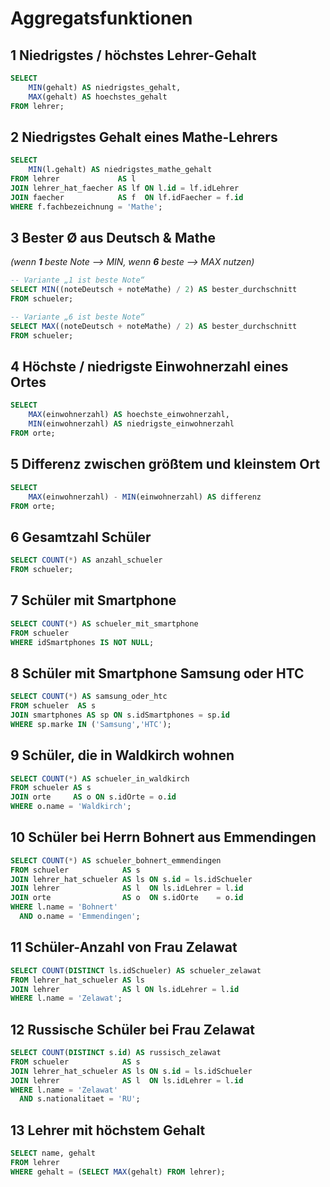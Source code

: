 # Aggregatsfunktionen

## 1 Niedrigstes / höchstes Lehrer-Gehalt
```sql
SELECT 
    MIN(gehalt) AS niedrigstes_gehalt,
    MAX(gehalt) AS hoechstes_gehalt
FROM lehrer;
```

## 2 Niedrigstes Gehalt eines Mathe-Lehrers
```sql
SELECT 
    MIN(l.gehalt) AS niedrigstes_mathe_gehalt
FROM lehrer             AS l
JOIN lehrer_hat_faecher AS lf ON l.id = lf.idLehrer
JOIN faecher            AS f  ON lf.idFaecher = f.id
WHERE f.fachbezeichnung = 'Mathe';
```

## 3 Bester Ø aus Deutsch & Mathe  
*(wenn **1** beste Note --> MIN, wenn **6** beste --> MAX nutzen)*
```sql
-- Variante „1 ist beste Note“
SELECT MIN((noteDeutsch + noteMathe) / 2) AS bester_durchschnitt
FROM schueler;

-- Variante „6 ist beste Note“
SELECT MAX((noteDeutsch + noteMathe) / 2) AS bester_durchschnitt
FROM schueler;
```

## 4 Höchste / niedrigste Einwohnerzahl eines Ortes
```sql
SELECT
    MAX(einwohnerzahl) AS hoechste_einwohnerzahl,
    MIN(einwohnerzahl) AS niedrigste_einwohnerzahl
FROM orte;
```

## 5 Differenz zwischen größtem und kleinstem Ort
```sql
SELECT
    MAX(einwohnerzahl) - MIN(einwohnerzahl) AS differenz
FROM orte;
```

## 6 Gesamtzahl Schüler
```sql
SELECT COUNT(*) AS anzahl_schueler
FROM schueler;
```

## 7 Schüler **mit** Smartphone
```sql
SELECT COUNT(*) AS schueler_mit_smartphone
FROM schueler
WHERE idSmartphones IS NOT NULL;
```

## 8 Schüler mit Smartphone **Samsung** oder **HTC**
```sql
SELECT COUNT(*) AS samsung_oder_htc
FROM schueler  AS s
JOIN smartphones AS sp ON s.idSmartphones = sp.id
WHERE sp.marke IN ('Samsung','HTC');
```

## 9 Schüler, die in **Waldkirch** wohnen
```sql
SELECT COUNT(*) AS schueler_in_waldkirch
FROM schueler AS s
JOIN orte     AS o ON s.idOrte = o.id
WHERE o.name = 'Waldkirch';
```

## 10 Schüler bei **Herrn Bohnert** aus **Emmendingen**
```sql
SELECT COUNT(*) AS schueler_bohnert_emmendingen
FROM schueler            AS s
JOIN lehrer_hat_schueler AS ls ON s.id = ls.idSchueler
JOIN lehrer              AS l  ON ls.idLehrer = l.id
JOIN orte                AS o  ON s.idOrte    = o.id
WHERE l.name = 'Bohnert'
  AND o.name = 'Emmendingen';
```

## 11 Schüler-Anzahl von **Frau Zelawat**
```sql
SELECT COUNT(DISTINCT ls.idSchueler) AS schueler_zelawat
FROM lehrer_hat_schueler AS ls
JOIN lehrer              AS l ON ls.idLehrer = l.id
WHERE l.name = 'Zelawat';
```

## 12 Russische Schüler bei Frau Zelawat
```sql
SELECT COUNT(DISTINCT s.id) AS russisch_zelawat
FROM schueler            AS s
JOIN lehrer_hat_schueler AS ls ON s.id = ls.idSchueler
JOIN lehrer              AS l  ON ls.idLehrer = l.id
WHERE l.name = 'Zelawat'
  AND s.nationalitaet = 'RU';
```

## 13 Lehrer mit höchstem Gehalt  
```sql
SELECT name, gehalt
FROM lehrer
WHERE gehalt = (SELECT MAX(gehalt) FROM lehrer);
```
